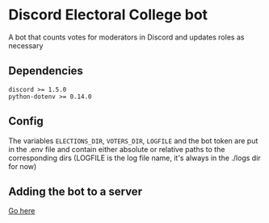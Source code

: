# Discord Electoral College bot
A bot that counts votes for moderators in Discord and updates roles as necessary

## Dependencies
    discord >= 1.5.0
    python-dotenv >= 0.14.0
    
## Config
The variables `ELECTIONS_DIR`, `VOTERS_DIR`, `LOGFILE` and the bot token are put in the .env file and contain either absolute or relative paths to the corresponding dirs (LOGFILE is the log file name, it's always in the ./logs dir for now)

## Adding the bot to a server
[Go here](https://discord.com/api/oauth2/authorize?client_id=763917750233858068&permissions=335752240&scope=bot)
